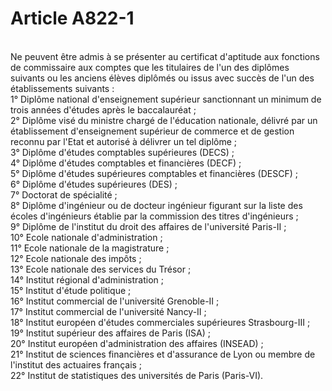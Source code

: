 # Article A822-1

<p><br/>Ne peuvent être admis à se présenter au certificat d'aptitude aux fonctions de commissaire aux comptes que les titulaires de l'un des diplômes suivants ou les anciens élèves diplômés ou issus avec succès de l'un des établissements suivants :<br/> 1° Diplôme national d'enseignement supérieur sanctionnant un minimum de trois années d'études après le baccalauréat ;<br/> 2° Diplôme visé du ministre chargé de l'éducation nationale, délivré par un établissement d'enseignement supérieur de commerce et de gestion reconnu par l'Etat et autorisé à délivrer un tel diplôme ;<br/> 3° Diplôme d'études comptables supérieures (DECS) ;<br/> 4° Diplôme d'études comptables et financières (DECF) ;<br/> 5° Diplôme d'études supérieures comptables et financières (DESCF) ;<br/> 6° Diplôme d'études supérieures (DES) ;<br/> 7° Doctorat de spécialité ;<br/> 8° Diplôme d'ingénieur ou de docteur ingénieur figurant sur la liste des écoles d'ingénieurs établie par la commission des titres d'ingénieurs ;<br/> 9° Diplôme de l'institut du droit des affaires de l'université Paris-II ;<br/> 10° Ecole nationale d'administration ;<br/> 11° Ecole nationale de la magistrature ;<br/> 12° Ecole nationale des impôts ;<br/> 13° Ecole nationale des services du Trésor ;<br/> 14° Institut régional d'administration ;<br/> 15° Institut d'étude politique ;<br/> 16° Institut commercial de l'université Grenoble-II ;<br/> 17° Institut commercial de l'université Nancy-II ;<br/> 18° Institut européen d'études commerciales supérieures Strasbourg-III ;<br/> 19° Institut supérieur des affaires de Paris (ISA) ;<br/> 20° Institut européen d'administration des affaires (INSEAD) ;<br/> 21° Institut de sciences financières et d'assurance de Lyon ou membre de l'institut des actuaires français ;<br/> 22° Institut de statistiques des universités de Paris (Paris-VI).</p>